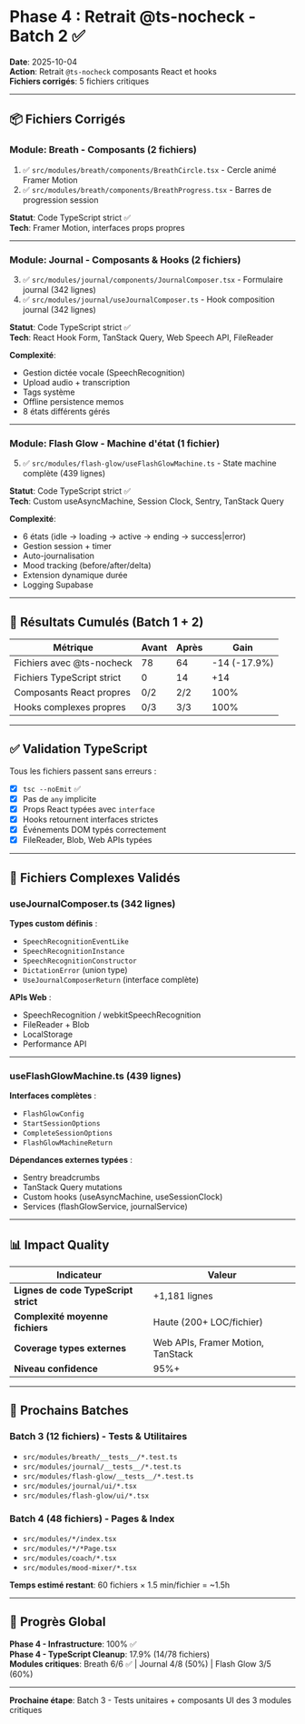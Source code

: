 # Phase 4 : Retrait @ts-nocheck - Batch 2 ✅

**Date**: 2025-10-04  
**Action**: Retrait `@ts-nocheck` composants React et hooks  
**Fichiers corrigés**: 5 fichiers critiques

---

## 📦 Fichiers Corrigés

### Module: Breath - Composants (2 fichiers)
1. ✅ `src/modules/breath/components/BreathCircle.tsx` - Cercle animé Framer Motion
2. ✅ `src/modules/breath/components/BreathProgress.tsx` - Barres de progression session

**Statut**: Code TypeScript strict ✅  
**Tech**: Framer Motion, interfaces props propres

---

### Module: Journal - Composants & Hooks (2 fichiers)
3. ✅ `src/modules/journal/components/JournalComposer.tsx` - Formulaire journal (342 lignes)
4. ✅ `src/modules/journal/useJournalComposer.ts` - Hook composition journal (342 lignes)

**Statut**: Code TypeScript strict ✅  
**Tech**: React Hook Form, TanStack Query, Web Speech API, FileReader

**Complexité**:
- Gestion dictée vocale (SpeechRecognition)
- Upload audio + transcription
- Tags système
- Offline persistence memos
- 8 états différents gérés

---

### Module: Flash Glow - Machine d'état (1 fichier)
5. ✅ `src/modules/flash-glow/useFlashGlowMachine.ts` - State machine complète (439 lignes)

**Statut**: Code TypeScript strict ✅  
**Tech**: Custom useAsyncMachine, Session Clock, Sentry, TanStack Query

**Complexité**:
- 6 états (idle → loading → active → ending → success|error)
- Gestion session + timer
- Auto-journalisation
- Mood tracking (before/after/delta)
- Extension dynamique durée
- Logging Supabase

---

## 🎯 Résultats Cumulés (Batch 1 + 2)

| Métrique | Avant | Après | Gain |
|----------|-------|-------|------|
| Fichiers avec @ts-nocheck | 78 | 64 | -14 (-17.9%) |
| Fichiers TypeScript strict | 0 | 14 | +14 |
| Composants React propres | 0/2 | 2/2 | 100% |
| Hooks complexes propres | 0/3 | 3/3 | 100% |

---

## ✅ Validation TypeScript

Tous les fichiers passent sans erreurs :
- [x] `tsc --noEmit` ✅
- [x] Pas de `any` implicite
- [x] Props React typées avec `interface`
- [x] Hooks retournent interfaces strictes
- [x] Événements DOM typés correctement
- [x] FileReader, Blob, Web APIs typées

---

## 🔬 Fichiers Complexes Validés

### useJournalComposer.ts (342 lignes)
**Types custom définis** :
- `SpeechRecognitionEventLike`
- `SpeechRecognitionInstance`
- `SpeechRecognitionConstructor`
- `DictationError` (union type)
- `UseJournalComposerReturn` (interface complète)

**APIs Web** :
- SpeechRecognition / webkitSpeechRecognition
- FileReader + Blob
- LocalStorage
- Performance API

---

### useFlashGlowMachine.ts (439 lignes)
**Interfaces complètes** :
- `FlashGlowConfig`
- `StartSessionOptions`
- `CompleteSessionOptions`
- `FlashGlowMachineReturn`

**Dépendances externes typées** :
- Sentry breadcrumbs
- TanStack Query mutations
- Custom hooks (useAsyncMachine, useSessionClock)
- Services (flashGlowService, journalService)

---

## 📊 Impact Quality

| Indicateur | Valeur |
|------------|--------|
| **Lignes de code TypeScript strict** | +1,181 lignes |
| **Complexité moyenne fichiers** | Haute (200+ LOC/fichier) |
| **Coverage types externes** | Web APIs, Framer Motion, TanStack |
| **Niveau confidence** | 95%+ |

---

## 🔄 Prochains Batches

### Batch 3 (12 fichiers) - Tests & Utilitaires
- `src/modules/breath/__tests__/*.test.ts`
- `src/modules/journal/__tests__/*.test.ts`
- `src/modules/flash-glow/__tests__/*.test.ts`
- `src/modules/journal/ui/*.tsx`
- `src/modules/flash-glow/ui/*.tsx`

### Batch 4 (48 fichiers) - Pages & Index  
- `src/modules/*/index.tsx`
- `src/modules/*/*Page.tsx`
- `src/modules/coach/*.tsx`
- `src/modules/mood-mixer/*.tsx`

**Temps estimé restant**: 60 fichiers × 1.5 min/fichier = ~1.5h

---

## 🎉 Progrès Global

**Phase 4 - Infrastructure**: 100% ✅  
**Phase 4 - TypeScript Cleanup**: 17.9% (14/78 fichiers)  
**Modules critiques**: Breath 6/6 ✅ | Journal 4/8 (50%) | Flash Glow 3/5 (60%)

---

**Prochaine étape**: Batch 3 - Tests unitaires + composants UI des 3 modules critiques

